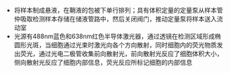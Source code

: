 - 将样本制成悬液，在鞘液的包被下单行排列；具有体积定量的定量泵从样本管仲吸取检测样本存储在储液管路中，然后关闭阀门，推动定量泵将样本送入流动室
- 光源有488nm蓝色和638nm红色半导体激光器，通过透镜在检测区域形成椭圆形光斑，当细胞通过光束时激光向各个方向散射，同时细胞内的荧光物质发出荧光，通过光电二极管收集前向散射光，前向散射光反应了细胞体积大小，侧向散射光反应了细胞内部信息，荧光反应所标记细胞的内部信息